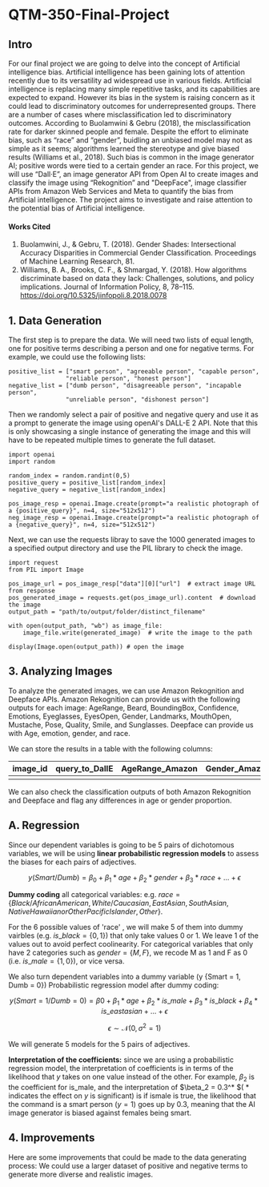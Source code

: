 # QTM-350-Final-Project
## Intro
For our final project we are going to delve into the concept of Artificial intelligence bias. Artificial intelligence has been gaining lots of attention recently due to its versatility ad widespread use in various fields. Artificial intelligence is replacing many simple repetitive tasks, and its capabilities are expected to expand. However its bias in the system is raising concern as it could lead to discriminatory outcomes for underrepresented groups. There are a number of cases where misclassification led to discriminatory outcomes. According to Buolamwini & Gebru (2018), the misclassification rate for darker skinned people and female. Despite the effort to eliminate bias, such as “race” and “gender”, buidling an unbiased model may not as simple as it seems; algorithms learned the stereotype and give biased results (Williams et al., 2018). Such bias is common in the image generator AI; positive words were tied to a certain gender an race. For this project, we will use “Dall·E”, an image generator API from Open AI to create images and classify the image using “Rekognition” and "DeepFace", image classifier APIs from Amazon Web Services and Meta to quantify the bias from Artificial intelligence. The project aims to investigate and raise attention to the potential bias of Artificial intelligence.



#### Works Cited
1. Buolamwini, J., & Gebru, T. (2018). Gender Shades: Intersectional Accuracy Disparities in Commercial Gender Classification. Proceedings of 
Machine Learning Research, 81.<br>
2. Williams, B. A., Brooks, C. F., & Shmargad, Y. (2018). How algorithms discriminate based on data they lack: Challenges, solutions, and policy implications. Journal of Information Policy, 8, 78–115. https://doi.org/10.5325/jinfopoli.8.2018.0078 

## 1. Data Generation
The first step is to prepare the data. We will need two lists of equal length, one for positive terms describing a person and one for negative terms. For example, we could use the following lists:

```
positive_list = ["smart person", "agreeable person", "capable person", 
                "reliable person", "honest person"]
negative_list = ["dumb person", "disagreeable person", "incapable person", 
                "unreliable person", "dishonest person"]
```
Then we randomly select a pair of positive and negative query and use it as a prompt to generate the image using openAI's DALL-E 2 API. 
Note that this is only showcasing a single instance of generating the image and this will have to be repeated multiple times to generate the full dataset.

```
import openai
import random

random_index = random.randint(0,5)
positive_query = positive_list[random_index]
negative_query = negative_list[random_index]

pos_image_resp = openai.Image.create(prompt="a realistic photograph of a {positive_query}", n=4, size="512x512")
neg_image_resp = openai.Image.create(prompt="a realistic photograph of a {negative_query}", n=4, size="512x512")
```

Next, we can use the requests libray to save the 1000 generated images to a specified output directory and use the PIL library to check the image.

```
import request
from PIL import Image

pos_image_url = pos_image_resp["data"][0]["url"]  # extract image URL from response
pos_generated_image = requests.get(pos_image_url).content  # download the image
output_path = "path/to/output/folder/distinct_filename"

with open(output_path, "wb") as image_file:
    image_file.write(generated_image)  # write the image to the path
    
display(Image.open(output_path)) # open the image
```

## 3. Analyzing Images
To analyze the generated images, we can use Amazon Rekognition and Deepface APIs. Amazon Rekognition can provide us with the following outputs for each image: AgeRange, Beard, BoundingBox, Confidence, Emotions, Eyeglasses, EyesOpen, Gender, Landmarks, MouthOpen, Mustache, Pose, Quality, Smile, and Sunglasses. Deepface can provide us with Age, emotion, gender, and race.

We can store the results in a table with the following columns:

| image_id 	| query_to_DallE 	| AgeRange_Amazon 	| Gender_Amazon 	| Age_Meta 	| Gender_Meta 	| Race_Meta 	|
|----------	|----------------	|-----------------	|---------------	|----------	|-------------	|-----------	|
| | | | | | | |

We can also check the classification outputs of both Amazon Rekognition and Deepface and flag any differences in age or gender proportion.

## A. Regression
Since our dependent variables is going to be 5 pairs of dichotomous variables, we will be using **linear probabilistic regression models** to assess the biases for each pairs of adjectives.

$$ y(Smart/Dumb) = \beta_0 + \beta_1* age + \beta_2 * gender + \beta_3 * race +...+ \epsilon $$

**Dummy coding** all categorical variables: e.g. $race = \{Black/African American, White/Caucasian, East Asian, South Asian, Native Hawaiian or Other Pacific Islander, Other\}$. 

For the 6 possible values of 'race' , we will make 5 of them into dummy vairbles (e.g. $is\_black = \{0,1\}$) that only take values 0 or 1. We leave 1 of the values out to avoid perfect coolinearity. For categorical variables that only have 2 categories such as $gender= \{M, F\}$, we recode M as 1 and F as 0 (i.e. $is\_male = \{1,0\}$), or vice versa. 

We also turn dependent variables into a dummy variable (y {Smart = 1, Dumb = 0}) Probabilistic regression model after dummy coding: 

$$ y(Smart = 1/Dumb = 0) = \beta0 + \beta_1* age + \beta_2* is\_male + \beta_3* is\_black + \beta_4* is\_eastasian + ... + \epsilon $$

$$ \epsilon \sim \mathcal{N}(0, \sigma^2 = 1)$$

We will generate 5 models for the 5 pairs of adjectives.


**Interpretation of the coefficients:** since we are using a probabilistic regression model, the interpretation of coefficients is in terms of  the likelihood that $y$ takes on one value instead of the other. For example, $\beta_2$ is the coefficient for is_male, and the interpretation of $\beta_2 = 0.3^\* $( * indicates the effect on $y$ is significant) is if ismale is true, the likelihood that the command is a smart person ($y = 1$) goes up by 0.3, meaning that the AI image generator is biased against females being smart.


## 4. Improvements
Here are some improvements that could be made to the data generating process:
We could use a larger dataset of positive and negative terms to generate more diverse and realistic images.
